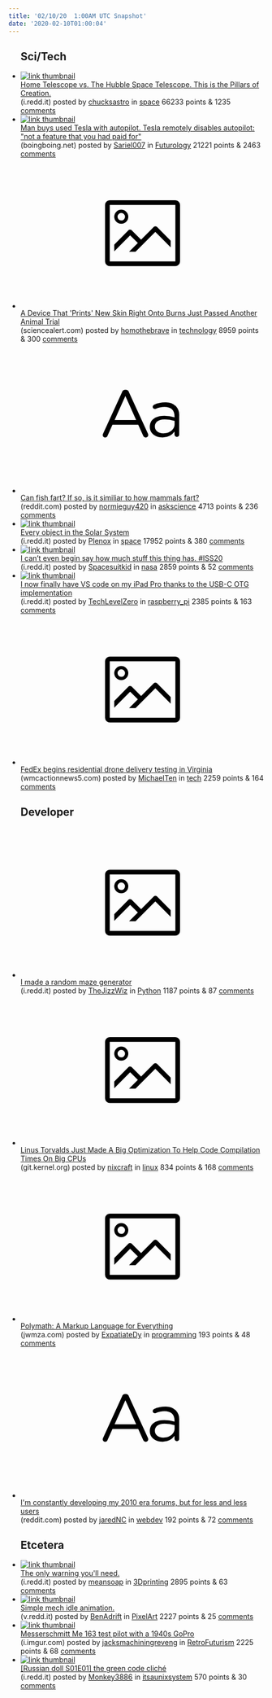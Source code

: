 ```yaml
---
title: '02/10/20  1:00AM UTC Snapshot'
date: '2020-02-10T01:00:04'
---
```

<ul>
<h2>Sci/Tech</h2>

<li><a href='https://i.redd.it/3emmc67dvvf41.jpg'><img src='https://b.thumbs.redditmedia.com/c98RaxHijcTTwOPKGp2_AOyqFndlDTmHPc1QCHpAfIE.jpg' alt='link thumbnail'></a><div><div class='linkTitle'><a href='https://i.redd.it/3emmc67dvvf41.jpg'>Home Telescope vs. The Hubble Space Telescope. This is the Pillars of Creation.</a></div>(i.redd.it) posted by <a href='https://www.reddit.com/user/chucksastro'>chucksastro</a> in <a href='https://www.reddit.com/r/space'>space</a> 66233 points & 1235 <a href='https://www.reddit.com/r/space/comments/f17grh/home_telescope_vs_the_hubble_space_telescope_this/'>comments</a></div></li>

<li><a href='https://boingboing.net/2020/02/07/man-buys-used-tesla-with-autop.html'><img src='https://b.thumbs.redditmedia.com/ZeDPiMgfqkGITfp8CWkNtpD2ecf5oJZU5j7aib9Ga_c.jpg' alt='link thumbnail'></a><div><div class='linkTitle'><a href='https://boingboing.net/2020/02/07/man-buys-used-tesla-with-autop.html'>Man buys used Tesla with autopilot. Tesla remotely disables autopilot: "not a feature that you had paid for"</a></div>(boingboing.net) posted by <a href='https://www.reddit.com/user/Sariel007'>Sariel007</a> in <a href='https://www.reddit.com/r/Futurology'>Futurology</a> 21221 points & 2463 <a href='https://www.reddit.com/r/Futurology/comments/f19p82/man_buys_used_tesla_with_autopilot_tesla_remotely/'>comments</a></div></li>

<li><a href='https://www.sciencealert.com/results-are-looking-good-for-a-device-that-prints-new-skin-right-onto-burns'><svg version='1.1' viewBox='-34 -14 104 64' preserveAspectRatio='xMidYMid meet' xmlns='http://www.w3.org/2000/svg' xmlns:xlink='http://www.w3.org/1999/xlink'>
    <title>link thumbnail</title>
    <path d='M32,4H4A2,2,0,0,0,2,6V30a2,2,0,0,0,2,2H32a2,2,0,0,0,2-2V6A2,2,0,0,0,32,4ZM4,30V6H32V30Z'></path>
    <path d='M8.92,14a3,3,0,1,0-3-3A3,3,0,0,0,8.92,14Zm0-4.6A1.6,1.6,0,1,1,7.33,11,1.6,1.6,0,0,1,8.92,9.41Z'></path>
    <path d='M22.78,15.37l-5.4,5.4-4-4a1,1,0,0,0-1.41,0L5.92,22.9v2.83l6.79-6.79L16,22.18l-3.75,3.75H15l8.45-8.45L30,24V21.18l-5.81-5.81A1,1,0,0,0,22.78,15.37Z'></path>
    </svg></a><div><div class='linkTitle'><a href='https://www.sciencealert.com/results-are-looking-good-for-a-device-that-prints-new-skin-right-onto-burns'>A Device That 'Prints' New Skin Right Onto Burns Just Passed Another Animal Trial</a></div>(sciencealert.com) posted by <a href='https://www.reddit.com/user/homothebrave'>homothebrave</a> in <a href='https://www.reddit.com/r/technology'>technology</a> 8959 points & 300 <a href='https://www.reddit.com/r/technology/comments/f18cxx/a_device_that_prints_new_skin_right_onto_burns/'>comments</a></div></li>

<li><a href='https://www.reddit.com/r/askscience/comments/f1aq53/can_fish_fart_if_so_is_it_similiar_to_how_mammals/'><svg version='1.1' viewBox='-34 -12 104 64' preserveAspectRatio='xMidYMid slice' xmlns='http://www.w3.org/2000/svg' xmlns:xlink='http://www.w3.org/1999/xlink'>
    <title>text link thumbnail</title>
    <path d='M12.19,8.84a1.45,1.45,0,0,0-1.4-1h-.12a1.46,1.46,0,0,0-1.42,1L1.14,26.56a1.29,1.29,0,0,0-.14.59,1,1,0,0,0,1,1,1.12,1.12,0,0,0,1.08-.77l2.08-4.65h11l2.08,4.59a1.24,1.24,0,0,0,1.12.83,1.08,1.08,0,0,0,1.08-1.08,1.64,1.64,0,0,0-.14-.57ZM6.08,20.71l4.59-10.22,4.6,10.22Z'>
    </path>
    <path d='M32.24,14.78A6.35,6.35,0,0,0,27.6,13.2a11.36,11.36,0,0,0-4.7,1,1,1,0,0,0-.58.89,1,1,0,0,0,.94.92,1.23,1.23,0,0,0,.39-.08,8.87,8.87,0,0,1,3.72-.81c2.7,0,4.28,1.33,4.28,3.92v.5a15.29,15.29,0,0,0-4.42-.61c-3.64,0-6.14,1.61-6.14,4.64v.05c0,2.95,2.7,4.48,5.37,4.48a6.29,6.29,0,0,0,5.19-2.48V26.9a1,1,0,0,0,1,1,1,1,0,0,0,1-1.06V19A5.71,5.71,0,0,0,32.24,14.78Zm-.56,7.7c0,2.28-2.17,3.89-4.81,3.89-1.94,0-3.61-1.06-3.61-2.86v-.06c0-1.8,1.5-3,4.2-3a15.2,15.2,0,0,1,4.22.61Z'>
    </path>
    </svg></a><div><div class='linkTitle'><a href='https://www.reddit.com/r/askscience/comments/f1aq53/can_fish_fart_if_so_is_it_similiar_to_how_mammals/'>Can fish fart? If so, is it similiar to how mammals fart?</a></div>(reddit.com) posted by <a href='https://www.reddit.com/user/normieguy420'>normieguy420</a> in <a href='https://www.reddit.com/r/askscience'>askscience</a> 4713 points & 236 <a href='https://www.reddit.com/r/askscience/comments/f1aq53/can_fish_fart_if_so_is_it_similiar_to_how_mammals/'>comments</a></div></li>

<li><a href='https://i.redd.it/54vr79e51yf41.jpg'><img src='https://b.thumbs.redditmedia.com/kKjCwwqhmdjlRSsPai5QzTWzBFJfFBP9b4M_IcsLRFM.jpg' alt='link thumbnail'></a><div><div class='linkTitle'><a href='https://i.redd.it/54vr79e51yf41.jpg'>Every object in the Solar System</a></div>(i.redd.it) posted by <a href='https://www.reddit.com/user/Plenox'>Plenox</a> in <a href='https://www.reddit.com/r/space'>space</a> 17952 points & 380 <a href='https://www.reddit.com/r/space/comments/f1cxcp/every_object_in_the_solar_system/'>comments</a></div></li>

<li><a href='https://i.redd.it/r9oe69i15uf41.jpg'><img src='https://b.thumbs.redditmedia.com/BlMzlFX1MzackYaxQUVl-aaaGQktlibLCRg24uezT-o.jpg' alt='link thumbnail'></a><div><div class='linkTitle'><a href='https://i.redd.it/r9oe69i15uf41.jpg'>I can’t even begin say how much stuff this thing has. #ISS20</a></div>(i.redd.it) posted by <a href='https://www.reddit.com/user/Spacesuitkid'>Spacesuitkid</a> in <a href='https://www.reddit.com/r/nasa'>nasa</a> 2859 points & 52 <a href='https://www.reddit.com/r/nasa/comments/f14cer/i_cant_even_begin_say_how_much_stuff_this_thing/'>comments</a></div></li>

<li><a href='https://i.redd.it/ws9qe0s25tf41.jpg'><img src='https://b.thumbs.redditmedia.com/VX4fIBfU_8KPSHohBEJZLclYEILx-PXvP7eOnOJtFDI.jpg' alt='link thumbnail'></a><div><div class='linkTitle'><a href='https://i.redd.it/ws9qe0s25tf41.jpg'>I now finally have VS code on my iPad Pro thanks to the USB-C OTG implementation</a></div>(i.redd.it) posted by <a href='https://www.reddit.com/user/TechLevelZero'>TechLevelZero</a> in <a href='https://www.reddit.com/r/raspberry_pi'>raspberry_pi</a> 2385 points & 163 <a href='https://www.reddit.com/r/raspberry_pi/comments/f11y1p/i_now_finally_have_vs_code_on_my_ipad_pro_thanks/'>comments</a></div></li>

<li><a href='https://www.wmcactionnews5.com/2020/02/07/fedex-begins-residential-drone-delivery-testing-virginia/'><svg version='1.1' viewBox='-34 -14 104 64' preserveAspectRatio='xMidYMid meet' xmlns='http://www.w3.org/2000/svg' xmlns:xlink='http://www.w3.org/1999/xlink'>
    <title>link thumbnail</title>
    <path d='M32,4H4A2,2,0,0,0,2,6V30a2,2,0,0,0,2,2H32a2,2,0,0,0,2-2V6A2,2,0,0,0,32,4ZM4,30V6H32V30Z'></path>
    <path d='M8.92,14a3,3,0,1,0-3-3A3,3,0,0,0,8.92,14Zm0-4.6A1.6,1.6,0,1,1,7.33,11,1.6,1.6,0,0,1,8.92,9.41Z'></path>
    <path d='M22.78,15.37l-5.4,5.4-4-4a1,1,0,0,0-1.41,0L5.92,22.9v2.83l6.79-6.79L16,22.18l-3.75,3.75H15l8.45-8.45L30,24V21.18l-5.81-5.81A1,1,0,0,0,22.78,15.37Z'></path>
    </svg></a><div><div class='linkTitle'><a href='https://www.wmcactionnews5.com/2020/02/07/fedex-begins-residential-drone-delivery-testing-virginia/'>FedEx begins residential drone delivery testing in Virginia</a></div>(wmcactionnews5.com) posted by <a href='https://www.reddit.com/user/MichaelTen'>MichaelTen</a> in <a href='https://www.reddit.com/r/tech'>tech</a> 2259 points & 164 <a href='https://www.reddit.com/r/tech/comments/f178mm/fedex_begins_residential_drone_delivery_testing/'>comments</a></div></li>

<h2>Developer</h2>

<li><a href='https://i.redd.it/1cfxaqvmyvf41.png'><svg version='1.1' viewBox='-34 -14 104 64' preserveAspectRatio='xMidYMid meet' xmlns='http://www.w3.org/2000/svg' xmlns:xlink='http://www.w3.org/1999/xlink'>
    <title>link thumbnail</title>
    <path d='M32,4H4A2,2,0,0,0,2,6V30a2,2,0,0,0,2,2H32a2,2,0,0,0,2-2V6A2,2,0,0,0,32,4ZM4,30V6H32V30Z'></path>
    <path d='M8.92,14a3,3,0,1,0-3-3A3,3,0,0,0,8.92,14Zm0-4.6A1.6,1.6,0,1,1,7.33,11,1.6,1.6,0,0,1,8.92,9.41Z'></path>
    <path d='M22.78,15.37l-5.4,5.4-4-4a1,1,0,0,0-1.41,0L5.92,22.9v2.83l6.79-6.79L16,22.18l-3.75,3.75H15l8.45-8.45L30,24V21.18l-5.81-5.81A1,1,0,0,0,22.78,15.37Z'></path>
    </svg></a><div><div class='linkTitle'><a href='https://i.redd.it/1cfxaqvmyvf41.png'>I made a random maze generator</a></div>(i.redd.it) posted by <a href='https://www.reddit.com/user/TheJizzWiz'>TheJizzWiz</a> in <a href='https://www.reddit.com/r/Python'>Python</a> 1187 points & 87 <a href='https://www.reddit.com/r/Python/comments/f17mfh/i_made_a_random_maze_generator/'>comments</a></div></li>

<li><a href='https://git.kernel.org/pub/scm/linux/kernel/git/torvalds/linux.git/commit/?id=0ddad21d3e99c743a3aa473121dc5561679e26bb'><svg version='1.1' viewBox='-34 -14 104 64' preserveAspectRatio='xMidYMid meet' xmlns='http://www.w3.org/2000/svg' xmlns:xlink='http://www.w3.org/1999/xlink'>
    <title>link thumbnail</title>
    <path d='M32,4H4A2,2,0,0,0,2,6V30a2,2,0,0,0,2,2H32a2,2,0,0,0,2-2V6A2,2,0,0,0,32,4ZM4,30V6H32V30Z'></path>
    <path d='M8.92,14a3,3,0,1,0-3-3A3,3,0,0,0,8.92,14Zm0-4.6A1.6,1.6,0,1,1,7.33,11,1.6,1.6,0,0,1,8.92,9.41Z'></path>
    <path d='M22.78,15.37l-5.4,5.4-4-4a1,1,0,0,0-1.41,0L5.92,22.9v2.83l6.79-6.79L16,22.18l-3.75,3.75H15l8.45-8.45L30,24V21.18l-5.81-5.81A1,1,0,0,0,22.78,15.37Z'></path>
    </svg></a><div><div class='linkTitle'><a href='https://git.kernel.org/pub/scm/linux/kernel/git/torvalds/linux.git/commit/?id=0ddad21d3e99c743a3aa473121dc5561679e26bb'>Linus Torvalds Just Made A Big Optimization To Help Code Compilation Times On Big CPUs</a></div>(git.kernel.org) posted by <a href='https://www.reddit.com/user/nixcraft'>nixcraft</a> in <a href='https://www.reddit.com/r/linux'>linux</a> 834 points & 168 <a href='https://www.reddit.com/r/linux/comments/f1alcy/linus_torvalds_just_made_a_big_optimization_to/'>comments</a></div></li>

<li><a href='https://jwmza.com/polymath/'><svg version='1.1' viewBox='-34 -14 104 64' preserveAspectRatio='xMidYMid meet' xmlns='http://www.w3.org/2000/svg' xmlns:xlink='http://www.w3.org/1999/xlink'>
    <title>link thumbnail</title>
    <path d='M32,4H4A2,2,0,0,0,2,6V30a2,2,0,0,0,2,2H32a2,2,0,0,0,2-2V6A2,2,0,0,0,32,4ZM4,30V6H32V30Z'></path>
    <path d='M8.92,14a3,3,0,1,0-3-3A3,3,0,0,0,8.92,14Zm0-4.6A1.6,1.6,0,1,1,7.33,11,1.6,1.6,0,0,1,8.92,9.41Z'></path>
    <path d='M22.78,15.37l-5.4,5.4-4-4a1,1,0,0,0-1.41,0L5.92,22.9v2.83l6.79-6.79L16,22.18l-3.75,3.75H15l8.45-8.45L30,24V21.18l-5.81-5.81A1,1,0,0,0,22.78,15.37Z'></path>
    </svg></a><div><div class='linkTitle'><a href='https://jwmza.com/polymath/'>Polymath: A Markup Language for Everything</a></div>(jwmza.com) posted by <a href='https://www.reddit.com/user/ExpatiateDy'>ExpatiateDy</a> in <a href='https://www.reddit.com/r/programming'>programming</a> 193 points & 48 <a href='https://www.reddit.com/r/programming/comments/f16tce/polymath_a_markup_language_for_everything/'>comments</a></div></li>

<li><a href='https://www.reddit.com/r/webdev/comments/f1b7lr/im_constantly_developing_my_2010_era_forums_but/'><svg version='1.1' viewBox='-34 -12 104 64' preserveAspectRatio='xMidYMid slice' xmlns='http://www.w3.org/2000/svg' xmlns:xlink='http://www.w3.org/1999/xlink'>
    <title>text link thumbnail</title>
    <path d='M12.19,8.84a1.45,1.45,0,0,0-1.4-1h-.12a1.46,1.46,0,0,0-1.42,1L1.14,26.56a1.29,1.29,0,0,0-.14.59,1,1,0,0,0,1,1,1.12,1.12,0,0,0,1.08-.77l2.08-4.65h11l2.08,4.59a1.24,1.24,0,0,0,1.12.83,1.08,1.08,0,0,0,1.08-1.08,1.64,1.64,0,0,0-.14-.57ZM6.08,20.71l4.59-10.22,4.6,10.22Z'>
    </path>
    <path d='M32.24,14.78A6.35,6.35,0,0,0,27.6,13.2a11.36,11.36,0,0,0-4.7,1,1,1,0,0,0-.58.89,1,1,0,0,0,.94.92,1.23,1.23,0,0,0,.39-.08,8.87,8.87,0,0,1,3.72-.81c2.7,0,4.28,1.33,4.28,3.92v.5a15.29,15.29,0,0,0-4.42-.61c-3.64,0-6.14,1.61-6.14,4.64v.05c0,2.95,2.7,4.48,5.37,4.48a6.29,6.29,0,0,0,5.19-2.48V26.9a1,1,0,0,0,1,1,1,1,0,0,0,1-1.06V19A5.71,5.71,0,0,0,32.24,14.78Zm-.56,7.7c0,2.28-2.17,3.89-4.81,3.89-1.94,0-3.61-1.06-3.61-2.86v-.06c0-1.8,1.5-3,4.2-3a15.2,15.2,0,0,1,4.22.61Z'>
    </path>
    </svg></a><div><div class='linkTitle'><a href='https://www.reddit.com/r/webdev/comments/f1b7lr/im_constantly_developing_my_2010_era_forums_but/'>I'm constantly developing my 2010 era forums, but for less and less users</a></div>(reddit.com) posted by <a href='https://www.reddit.com/user/jaredNC'>jaredNC</a> in <a href='https://www.reddit.com/r/webdev'>webdev</a> 192 points & 72 <a href='https://www.reddit.com/r/webdev/comments/f1b7lr/im_constantly_developing_my_2010_era_forums_but/'>comments</a></div></li>

<h2>Etcetera</h2>

<li><a href='https://i.redd.it/4oun4ani9vf41.jpg'><img src='https://b.thumbs.redditmedia.com/-uRE0y5L64-TOW8zo3TX-ipMc1p_kBpQ6lMe34k0LaY.jpg' alt='link thumbnail'></a><div><div class='linkTitle'><a href='https://i.redd.it/4oun4ani9vf41.jpg'>The only warning you'll need.</a></div>(i.redd.it) posted by <a href='https://www.reddit.com/user/meansoap'>meansoap</a> in <a href='https://www.reddit.com/r/3Dprinting'>3Dprinting</a> 2895 points & 63 <a href='https://www.reddit.com/r/3Dprinting/comments/f16f7l/the_only_warning_youll_need/'>comments</a></div></li>

<li><a href='https://v.redd.it/irfb6x8n2tf41'><img src='https://b.thumbs.redditmedia.com/44fudX5Q-llxSWRBoiQs7gEwdBmiysGlahn4QyV1yhU.jpg' alt='link thumbnail'></a><div><div class='linkTitle'><a href='https://v.redd.it/irfb6x8n2tf41'>Simple mech idle animation.</a></div>(v.redd.it) posted by <a href='https://www.reddit.com/user/BenAdrift'>BenAdrift</a> in <a href='https://www.reddit.com/r/PixelArt'>PixelArt</a> 2227 points & 25 <a href='https://www.reddit.com/r/PixelArt/comments/f11s83/simple_mech_idle_animation/'>comments</a></div></li>

<li><a href='https://i.imgur.com/KmDnSug.gifv'><img src='https://b.thumbs.redditmedia.com/bzwi5bokF5zE269QHeT_T5Z88RgFRxz4c0NSXxvtuSk.jpg' alt='link thumbnail'></a><div><div class='linkTitle'><a href='https://i.imgur.com/KmDnSug.gifv'>Messerschmitt Me 163 test pilot with a 1940s GoPro</a></div>(i.imgur.com) posted by <a href='https://www.reddit.com/user/jacksmachiningreveng'>jacksmachiningreveng</a> in <a href='https://www.reddit.com/r/RetroFuturism'>RetroFuturism</a> 2225 points & 68 <a href='https://www.reddit.com/r/RetroFuturism/comments/f18kc9/messerschmitt_me_163_test_pilot_with_a_1940s_gopro/'>comments</a></div></li>

<li><a href='https://i.redd.it/21geznpkexf41.jpg'><img src='https://b.thumbs.redditmedia.com/K4WkqguTajQYQIZLmZbMEH6l2Kp02Yxug_f2JmeP6cA.jpg' alt='link thumbnail'></a><div><div class='linkTitle'><a href='https://i.redd.it/21geznpkexf41.jpg'>[Russian doll S01E01] the green code cliché</a></div>(i.redd.it) posted by <a href='https://www.reddit.com/user/Monkey3886'>Monkey3886</a> in <a href='https://www.reddit.com/r/itsaunixsystem'>itsaunixsystem</a> 570 points & 30 <a href='https://www.reddit.com/r/itsaunixsystem/comments/f1b1iz/russian_doll_s01e01_the_green_code_cliché/'>comments</a></div></li>

</ul>
